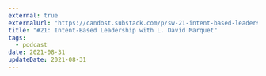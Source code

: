 ```yaml
---
external: true
externalUrl: "https://candost.substack.com/p/sw-21-intent-based-leadership-with-david-marquet"
title: "#21: Intent-Based Leadership with L. David Marquet"
tags:
  - podcast
date: 2021-08-31
updateDate: 2021-08-31
---
```

